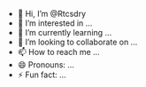 - 👋 Hi, I’m @Rtcsdry
- 👀 I’m interested in ...
- 🌱 I’m currently learning ...
- 💞️ I’m looking to collaborate on ...
- 📫 How to reach me ...
- 😄 Pronouns: ...
- ⚡ Fun fact: ...

<!---
Rtcsdry/Rtcsdry is a ✨ special ✨ repository because its `README.md` (this file) appears on your GitHub profile.
You can click the Preview link to take a look at your changes.
--->
